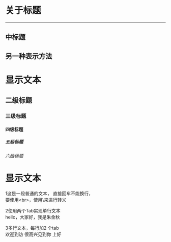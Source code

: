 关于标题
====

----

中标题
----

另一种表示方法
----


# 显示文本

## 二级标题

### 三级标题

#### 四级标题

##### 五级标题
###### 六级标题

# 显示文本
1这是一段普通的文本，
直接回车不能换行，<br>
要使用\<br>，使用\来进行转义


2使用两个Tab实现单行文本<br>
    hello，大家好，我是朱金秋
    
3多行文本，每行加2 个tab<br>
        欢迎到访
        很高兴见到你
        上好
